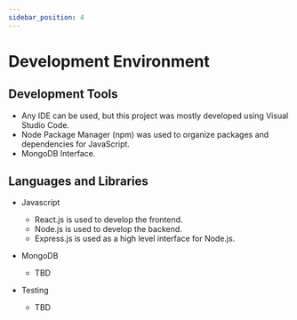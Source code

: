 ```yaml
---
sidebar_position: 4
---
```


# Development Environment

## Development Tools
- Any IDE can be used, but this project was mostly developed using Visual Studio Code.
- Node Package Manager (npm) was used to organize packages and dependencies for JavaScript.
- MongoDB Interface.

## Languages and Libraries
- Javascript
  - React.js is used to develop the frontend.
  - Node.js is used to develop the backend.
  - Express.js is used as a high level interface for Node.js.

- MongoDB
  - TBD

- Testing
  - TBD
